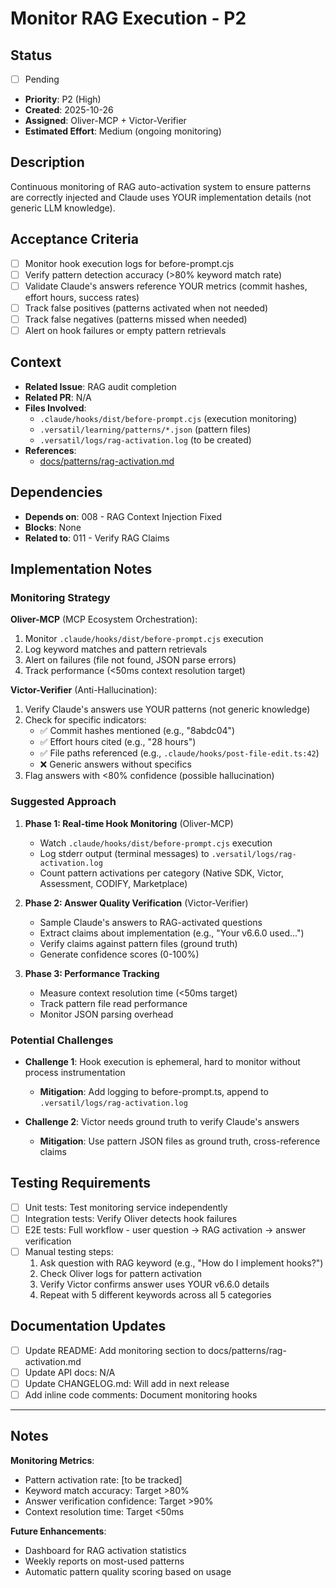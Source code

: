 # Monitor RAG Execution - P2

## Status
- [ ] Pending
- **Priority**: P2 (High)
- **Created**: 2025-10-26
- **Assigned**: Oliver-MCP + Victor-Verifier
- **Estimated Effort**: Medium (ongoing monitoring)

## Description

Continuous monitoring of RAG auto-activation system to ensure patterns are correctly injected and Claude uses YOUR implementation details (not generic LLM knowledge).

## Acceptance Criteria

- [ ] Monitor hook execution logs for before-prompt.cjs
- [ ] Verify pattern detection accuracy (>80% keyword match rate)
- [ ] Validate Claude's answers reference YOUR metrics (commit hashes, effort hours, success rates)
- [ ] Track false positives (patterns activated when not needed)
- [ ] Track false negatives (patterns missed when needed)
- [ ] Alert on hook failures or empty pattern retrievals

## Context

- **Related Issue**: RAG audit completion
- **Related PR**: N/A
- **Files Involved**:
  - `.claude/hooks/dist/before-prompt.cjs` (execution monitoring)
  - `.versatil/learning/patterns/*.json` (pattern files)
  - `.versatil/logs/rag-activation.log` (to be created)
- **References**:
  - [docs/patterns/rag-activation.md](../docs/patterns/rag-activation.md)

## Dependencies

- **Depends on**: 008 - RAG Context Injection Fixed
- **Blocks**: None
- **Related to**: 011 - Verify RAG Claims

## Implementation Notes

### Monitoring Strategy

**Oliver-MCP** (MCP Ecosystem Orchestration):
1. Monitor `.claude/hooks/dist/before-prompt.cjs` execution
2. Log keyword matches and pattern retrievals
3. Alert on failures (file not found, JSON parse errors)
4. Track performance (<50ms context resolution target)

**Victor-Verifier** (Anti-Hallucination):
1. Verify Claude's answers use YOUR patterns (not generic knowledge)
2. Check for specific indicators:
   - ✅ Commit hashes mentioned (e.g., "8abdc04")
   - ✅ Effort hours cited (e.g., "28 hours")
   - ✅ File paths referenced (e.g., `.claude/hooks/post-file-edit.ts:42`)
   - ❌ Generic answers without specifics
3. Flag answers with <80% confidence (possible hallucination)

### Suggested Approach

1. **Phase 1: Real-time Hook Monitoring** (Oliver-MCP)
   - Watch `.claude/hooks/dist/before-prompt.cjs` execution
   - Log stderr output (terminal messages) to `.versatil/logs/rag-activation.log`
   - Count pattern activations per category (Native SDK, Victor, Assessment, CODIFY, Marketplace)

2. **Phase 2: Answer Quality Verification** (Victor-Verifier)
   - Sample Claude's answers to RAG-activated questions
   - Extract claims about implementation (e.g., "Your v6.6.0 used...")
   - Verify claims against pattern files (ground truth)
   - Generate confidence scores (0-100%)

3. **Phase 3: Performance Tracking**
   - Measure context resolution time (<50ms target)
   - Track pattern file read performance
   - Monitor JSON parsing overhead

### Potential Challenges

- **Challenge 1**: Hook execution is ephemeral, hard to monitor without process instrumentation
  - **Mitigation**: Add logging to before-prompt.ts, append to `.versatil/logs/rag-activation.log`

- **Challenge 2**: Victor needs ground truth to verify Claude's answers
  - **Mitigation**: Use pattern JSON files as ground truth, cross-reference claims

## Testing Requirements

- [ ] Unit tests: Test monitoring service independently
- [ ] Integration tests: Verify Oliver detects hook failures
- [ ] E2E tests: Full workflow - user question → RAG activation → answer verification
- [ ] Manual testing steps:
  1. Ask question with RAG keyword (e.g., "How do I implement hooks?")
  2. Check Oliver logs for pattern activation
  3. Verify Victor confirms answer uses YOUR v6.6.0 details
  4. Repeat with 5 different keywords across all 5 categories

## Documentation Updates

- [ ] Update README: Add monitoring section to docs/patterns/rag-activation.md
- [ ] Update API docs: N/A
- [ ] Update CHANGELOG.md: Will add in next release
- [ ] Add inline code comments: Document monitoring hooks

---

## Notes

**Monitoring Metrics**:
- Pattern activation rate: [to be tracked]
- Keyword match accuracy: Target >80%
- Answer verification confidence: Target >90%
- Context resolution time: Target <50ms

**Future Enhancements**:
- Dashboard for RAG activation statistics
- Weekly reports on most-used patterns
- Automatic pattern quality scoring based on usage
